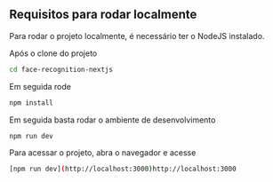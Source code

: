 ## Requisitos para rodar localmente

Para rodar o projeto localmente, é necessário ter o NodeJS instalado.

Após o clone do projeto

```bash
cd face-recognition-nextjs
```

Em seguida rode

```bash
npm install
```

Em seguida basta rodar o ambiente de desenvolvimento

```bash
npm run dev
```

Para acessar o projeto, abra o navegador e acesse 

```bash
[npm run dev](http://localhost:3000)http://localhost:3000
```

